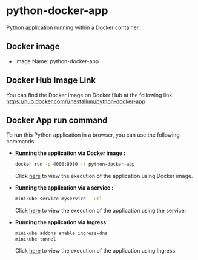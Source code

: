 # python-docker-app
Python application running within a Docker container.

## Docker image
-  Image Name: python-docker-app

## Docker Hub Image Link
You can find the Docker image on Docker Hub at the following link:
https://hub.docker.com/r/nestallum/python-docker-app

## Docker App run command
To run this Python application in a browser, you can use the following commands:

- **Running the application via Docker image :**
    ```bash
    docker run -p 4000:8080 -t python-docker-app
    ```
    Click [here](https://github.com/Nestallum/docker-python-app/blob/main/screenshots/docker_image.png) to view the execution of the application using Docker image.

- **Running the application via a service :**
    ```bash
    minikube service myservice --url
    ```
    Click [here](https://github.com/Nestallum/docker-python-app/blob/main/screenshots/service.png) to view the execution of the application using the service.

- **Running the application via Ingress :**
    ```bash
    minikube addons enable ingress-dns
    minikube tunnel
    ```
    Click [here](https://github.com/Nestallum/docker-python-app/blob/main/screenshots/ingress.png) to view the execution of the application using Ingress.

